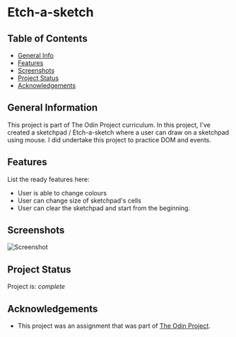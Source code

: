 # Etch-a-sketch

## Table of Contents

- [General Info](#general-information)
- [Features](#features)
- [Screenshots](#screenshots)
- [Project Status](#project-status)
- [Acknowledgements](#acknowledgements)
## General Information

This project is part of The Odin Project curriculum. In this project, I've created a sketchpad / Etch-a-sketch where a user can draw on a sketchpad using mouse. I did undertake this project to practice DOM and events.

## Features

List the ready features here:

- User is able to change colours
- User can change size of sketchpad's cells
- User can clear the sketchpad and start from the beginning.

## Screenshots

![Screenshot](https://i.gyazo.com/68902727bf7cd225c2266f6598c1faf0.png)

## Project Status

Project is: _complete_

## Acknowledgements

- This project was an assignment that was part of [The Odin Project](https://www.theodinproject.com/).
